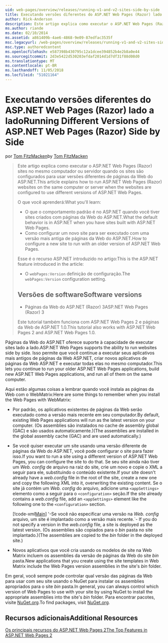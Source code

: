 ```yaml
---
uid: web-pages/overview/releases/running-v1-and-v2-sites-side-by-side
title: Executando versões diferentes do ASP.NET Web Pages (Razor) lado a lado | Microsoft Docs
author: Rick-Anderson
description: Este artigo explica como executar o ASP.NET Web Pages (Razor) sites no mesmo computador ou servidor quando os sites são configurados para usar diferentes versões...
ms.author: riande
ms.date: 02/10/2014
ms.assetid: a861409b-4ae6-4868-9e09-87edfac3535f
msc.legacyurl: /web-pages/overview/releases/running-v1-and-v2-sites-side-by-side
msc.type: authoredcontent
ms.openlocfilehash: e587398b430795c12a1dcee394852b4e2b8a0e44
ms.sourcegitcommit: 2d3e5422d530203efdaf2014d1d7df31f88d08d0
ms.translationtype: MT
ms.contentlocale: pt-BR
ms.lasthandoff: 11/05/2018
ms.locfileid: "51021164"
---
```

<a name="running-different-versions-of-aspnet-web-pages-razor-side-by-side"></a><span data-ttu-id="15abf-103">Executando versões diferentes do ASP.NET Web Pages (Razor) lado a lado</span><span class="sxs-lookup"><span data-stu-id="15abf-103">Running Different Versions of ASP.NET Web Pages (Razor) Side by Side</span></span>
====================
<span data-ttu-id="15abf-104">por [Tom FitzMacken](https://github.com/tfitzmac)</span><span class="sxs-lookup"><span data-stu-id="15abf-104">by [Tom FitzMacken](https://github.com/tfitzmac)</span></span>

> <span data-ttu-id="15abf-105">Este artigo explica como executar o ASP.NET Web Pages (Razor) sites no mesmo computador ou servidor quando os sites são configurados para usar versões diferentes de páginas da Web do ASP.NET.</span><span class="sxs-lookup"><span data-stu-id="15abf-105">This article explains how to run ASP.NET Web Pages (Razor) websites on the same computer or server when the websites are configured to use different versions of ASP.NET Web Pages.</span></span>
> 
> <span data-ttu-id="15abf-106">O que você aprenderá:</span><span class="sxs-lookup"><span data-stu-id="15abf-106">What you'll learn:</span></span>
> 
> - <span data-ttu-id="15abf-107">O que o comportamento padrão é no ASP.NET quando você tiver sites criados com páginas da Web do ASP.NET.</span><span class="sxs-lookup"><span data-stu-id="15abf-107">What the default behavior is in ASP.NET when you have sites built with ASP.NET Web Pages.</span></span>
> - <span data-ttu-id="15abf-108">Como configurar um novo site para ser executado com uma versão mais antiga de páginas da Web do ASP.NET.</span><span class="sxs-lookup"><span data-stu-id="15abf-108">How to configure a new site to run with an older version of ASP.NET Web Pages.</span></span>
>   
> 
> <span data-ttu-id="15abf-109">Esse é o recurso ASP.NET introduzido no artigo:</span><span class="sxs-lookup"><span data-stu-id="15abf-109">This is the ASP.NET feature introduced in the article:</span></span>
> 
> - <span data-ttu-id="15abf-110">O `webPages:Version` definição de configuração.</span><span class="sxs-lookup"><span data-stu-id="15abf-110">The `webPages:Version` configuration setting.</span></span>
>   
> 
> ## <a name="software-versions"></a><span data-ttu-id="15abf-111">Versões de software</span><span class="sxs-lookup"><span data-stu-id="15abf-111">Software versions</span></span>
> 
> 
> - <span data-ttu-id="15abf-112">Páginas da Web do ASP.NET (Razor) 3</span><span class="sxs-lookup"><span data-stu-id="15abf-112">ASP.NET Web Pages (Razor) 3</span></span>
>   
> 
> <span data-ttu-id="15abf-113">Este tutorial também funciona com ASP.NET Web Pages 2 e páginas da Web de ASP.NET 1.0.</span><span class="sxs-lookup"><span data-stu-id="15abf-113">This tutorial also works with ASP.NET Web Pages 2 and ASP.NET Web Pages 1.0.</span></span>


<span data-ttu-id="15abf-114">Páginas da Web do ASP.NET oferece suporte à capacidade de executar sites lado a lado.</span><span class="sxs-lookup"><span data-stu-id="15abf-114">ASP.NET Web Pages supports the ability to run websites side by side.</span></span> <span data-ttu-id="15abf-115">Isso permite que você continue a executar seus aplicativos mais antigos de páginas da Web ASP.NET, criar novos aplicativos de páginas da Web ASP.NET e executar todas elas no mesmo computador.</span><span class="sxs-lookup"><span data-stu-id="15abf-115">This lets you continue to run your older ASP.NET Web Pages applications, build new ASP.NET Web Pages applications, and run all of them on the same computer.</span></span>

<span data-ttu-id="15abf-116">Aqui estão algumas coisas a lembrar quando você instala as páginas da Web com o WebMatrix:</span><span class="sxs-lookup"><span data-stu-id="15abf-116">Here are some things to remember when you install the Web Pages with WebMatrix:</span></span>

- <span data-ttu-id="15abf-117">Por padrão, os aplicativos existentes de páginas da Web serão executado como a versão mais recente em seu computador.</span><span class="sxs-lookup"><span data-stu-id="15abf-117">By default, existing Web Pages applications will run as the latest version on your computer.</span></span> <span data-ttu-id="15abf-118">(Os assemblies são instalados no cache de assembly global (GAC) e são usados automaticamente.)</span><span class="sxs-lookup"><span data-stu-id="15abf-118">(The assemblies are installed in the global assembly cache (GAC) and are used automatically.)</span></span>
- <span data-ttu-id="15abf-119">Se você quiser executar um site usando uma versão diferente de páginas da Web do ASP.NET, você pode configurar o site para fazer isso.</span><span class="sxs-lookup"><span data-stu-id="15abf-119">If you want to run a site using a different version of ASP.NET Web Pages, you can configure the site to do that.</span></span> <span data-ttu-id="15abf-120">Se seu site ainda não tiver um *Web. config* de arquivo na raiz do site, crie um novo e copie o XML a seguir para ele, substituindo o conteúdo existente.</span><span class="sxs-lookup"><span data-stu-id="15abf-120">If your site doesn't already have a *web.config* file in the root of the site, create a new one and copy the following XML into it, overwriting the existing content.</span></span> <span data-ttu-id="15abf-121">Se o site já contém um *Web. config* do arquivo, adicione uma `<appSettings>` elemento como a seguir para o `<configuration>` seção.</span><span class="sxs-lookup"><span data-stu-id="15abf-121">If the site already contains a *web.config* file, add an `<appSettings>` element like the following one to the `<configuration>` section.</span></span>

    [!code-xml[Main](running-v1-and-v2-sites-side-by-side/samples/sample1.xml)]
  <span data-ttu-id="15abf-122">'-Se você não especificar uma versão na *Web. config* arquivo, um site é implantado como a versão mais recente.</span><span class="sxs-lookup"><span data-stu-id="15abf-122">\`- If you do not specify a version in the *web.config* file, a site is deployed as the latest version.</span></span> <span data-ttu-id="15abf-123">(Os assemblies são copiados para o *bin* pasta no site implantado.)</span><span class="sxs-lookup"><span data-stu-id="15abf-123">(The assemblies are copied to the *bin* folder in the deployed site.)</span></span>
- <span data-ttu-id="15abf-124">Novos aplicativos que você cria usando os modelos de site na Web Matrix incluem os assemblies da versão de páginas da Web do site *bin* pasta.</span><span class="sxs-lookup"><span data-stu-id="15abf-124">New applications that you create using the site templates in Web Matrix include the Web Pages version assemblies in the site's *bin* folder.</span></span>

<span data-ttu-id="15abf-125">Em geral, você sempre pode controlar qual versão das páginas da Web para usar com seu site usando o NuGet para instalar os assemblies apropriados para o site *bin* pasta.</span><span class="sxs-lookup"><span data-stu-id="15abf-125">In general, you can always control which version of Web Pages to use with your site by using NuGet to install the appropriate assemblies into the site's *bin* folder.</span></span> <span data-ttu-id="15abf-126">Para encontrar pacotes, visite [NuGet.org](http://NuGet.org).</span><span class="sxs-lookup"><span data-stu-id="15abf-126">To find packages, visit [NuGet.org](http://NuGet.org).</span></span>

## <a name="additional-resources"></a><span data-ttu-id="15abf-127">Recursos adicionais</span><span class="sxs-lookup"><span data-stu-id="15abf-127">Additional Resources</span></span>

[<span data-ttu-id="15abf-128">Os principais recursos do ASP.NET Web Pages 2</span><span class="sxs-lookup"><span data-stu-id="15abf-128">The Top Features in ASP.NET Web Pages 2</span></span>](top-features-in-web-pages-2.md)
